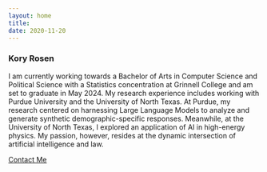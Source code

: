 ```yaml
---
layout: home
title: 
date: 2020-11-20 
---
```

### Kory Rosen
I am currently working towards a Bachelor of Arts in Computer Science and Political Science with a Statistics concentration at Grinnell College and am set to graduate in May 2024. My research experience includes working with Purdue University and the University of North Texas. At Purdue, my research centered on harnessing Large Language Models to analyze and generate synthetic demographic-specific responses. Meanwhile, at the University of North Texas, I explored an application of AI in high-energy physics. My passion, however, resides at the dynamic intersection of artificial intelligence and law. 


<a href="/contact.html" class="highlighted">Contact Me</a>